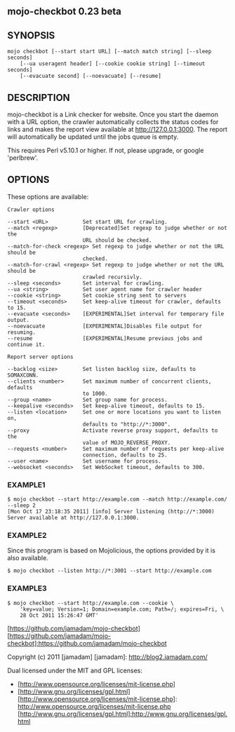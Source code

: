 mojo-checkbot 0.23 beta
---------------

## SYNOPSIS
    
    mojo checkbot [--start start URL] [--match match string] [--sleep seconds]
        [--ua useragent header] [--cookie cookie string] [--timeout seconds]
        [--evacuate second] [--noevacuate] [--resume]

## DESCRIPTION

mojo-checkbot is a Link checker for website. Once you start the daemon with
a URL option, the crawler automatically collects the status codes for links and
makes the report view available at http://127.0.0.1:3000. The report will
automatically be updated until the jobs queue is empty.

This requires Perl v5.10.1 or higher. If not, please upgrade, or google
'perlbrew'.

## OPTIONS

These options are available:

    Crawler options
    
    --start <URL>           Set start URL for crawling.
    --match <regexp>        [Deprecated]Set regexp to judge whether or not the
                            URL should be checked.
    --match-for-check <regexp> Set regexp to judge whether or not the URL should be
                            checked.
    --match-for-crawl <regexp> Set regexp to judge whether or not the URL should be
                            crawled recursivly.
    --sleep <seconds>       Set interval for crawling.
    --ua <string>           Set user agent name for crawler header
    --cookie <string>       Set cookie string sent to servers
    --timeout <seconds>     Set keep-alive timeout for crawler, defaults to 15.
    --evacuate <seconds>    [EXPERIMENTAL]Set interval for temporary file output.
    --noevacuate            [EXPERIMENTAL]Disables file output for resuming.
    --resume                [EXPERIMENTAL]Resume previous jobs and continue it.
    
    Report server options
    
    --backlog <size>        Set listen backlog size, defaults to SOMAXCONN.
    --clients <number>      Set maximum number of concurrent clients, defaults
                            to 1000.
    --group <name>          Set group name for process.
    --keepalive <seconds>   Set keep-alive timeout, defaults to 15.
    --listen <location>     Set one or more locations you want to listen on,
                            defaults to "http://*:3000".
    --proxy                 Activate reverse proxy support, defaults to the
                            value of MOJO_REVERSE_PROXY.
    --requests <number>     Set maximum number of requests per keep-alive
                            connection, defaults to 25.
    --user <name>           Set username for process.
    --websocket <seconds>   Set WebSocket timeout, defaults to 300.

### EXAMPLE1

    $ mojo checkbot --start http://example.com --match http://example.com/ --sleep 2
    [Mon Oct 17 23:18:35 2011] [info] Server listening (http://*:3000)
    Server available at http://127.0.0.1:3000.

### EXAMPLE2

Since this program is based on Mojolicious, the options provided by it is
also available.

    $ mojo checkbot --listen http://*:3001 --start http://example.com

### EXAMPLE3

    $ mojo checkbot --start http://example.com --cookie \
        'key=value; Version=1; Domain=example.com; Path=/; expires=Fri, \
        28 Oct 2011 15:26:47 GMT'

[https://github.com/jamadam/mojo-checkbot]
[https://github.com/jamadam/mojo-checkbot]:https://github.com/jamadam/mojo-checkbot

Copyright (c) 2011 [jamadam]
[jamadam]: http://blog2.jamadam.com/

Dual licensed under the MIT and GPL licenses:

- [http://www.opensource.org/licenses/mit-license.php]
- [http://www.gnu.org/licenses/gpl.html]
[http://www.opensource.org/licenses/mit-license.php]: http://www.opensource.org/licenses/mit-license.php
[http://www.gnu.org/licenses/gpl.html]:http://www.gnu.org/licenses/gpl.html